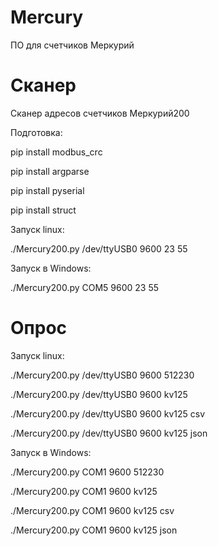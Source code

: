 # Mercury
ПО для счетчиков Меркурий

# Сканер
Сканер адресов счетчиков Меркурий200

Подготовка:

pip install modbus_crc

pip install argparse

pip install pyserial

pip install struct

Запуск linux:

./Mercury200.py /dev/ttyUSB0 9600 23 55

Запуск в Windows:

./Mercury200.py COM5 9600 23 55

# Опрос
Запуск linux:

 ./Mercury200.py /dev/ttyUSB0 9600 512230
 
 ./Mercury200.py /dev/ttyUSB0 9600 kv125
 
 ./Mercury200.py /dev/ttyUSB0 9600 kv125 csv
 
 ./Mercury200.py /dev/ttyUSB0 9600 kv125 json


Запуск в Windows:

 ./Mercury200.py COM1 9600 512230
 
 ./Mercury200.py COM1 9600 kv125
 
 ./Mercury200.py COM1 9600 kv125 csv
 
 ./Mercury200.py COM1 9600 kv125 json
